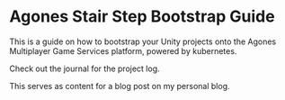 # Agones Stair Step Bootstrap Guide
This is a guide on how to bootstrap your Unity projects onto the Agones Multiplayer Game Services platform, powered by kubernetes.

Check out the journal for the project log.

This serves as content for a blog post on my personal blog.

